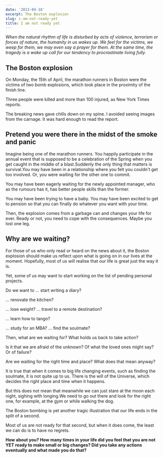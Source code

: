 ```yaml
---
date: '2013-04-18'
excerpt: The Boston explosion
slug: i-am-not-ready-yet
title: I am not ready yet
---
```


*When the natural rhythm of life is disturbed by acts of violence, terrorism or forces of nature, the humanity in us wakes up. We feel for the victims, we weep for them, we may even say a prayer for them. At the same time, the tragedy is a wake up call for our tendency to procrastinate living fully.*

## The Boston explosion

On Monday, the 15th of April, the marathon runners in Boston were the victims of two bomb explosions, which took place in the proximity of the finish line.

Three people were killed and more than 100 injured, as New York Times reports.

The breaking news gave chills down on my spine. I avoided seeing images from the carnage. It was hard enough to read the report.

## Pretend you were there in the midst of the smoke and panic

Imagine being one of the marathon runners. You happily participate in the annual event that is supposed to be a celebration of the Spring when you get caught in the middle of a blast.Suddenly the only thing that matters is survival.You may have been in a relationship where you felt you couldn't get too involved. Or, you were waiting for the other one to commit.

You may have been eagerly waiting for the newly appointed manager, who as the rumours has it, has better people skills than the former.

You may have been trying to have a baby.
You may have been excited to get to pension so that you can finally do whatever you want with your time.

Then, the explosion comes from a garbage can and changes your life for ever. Ready or not, you need to cope with the consequences. Maybe you lost one leg.

## Why are we waiting?

For those of us who only read or heard on the news about it, the Boston explosion should make us reflect upon what is going on in our lives at the moment. Hopefully, most of us will realise that our life is great just the way it is.

Yet, some of us may want to start working on the list of pending personal projects.

Do we want to … start writing a diary?

… renovate the kitchen?

... lose weight?
... travel to a remote destination?

... learn how to tango?

... study for an MBA?
… find the soulmate?

Then, what are we waiting for? What holds us back to take action?

Is it that we are afraid of the unknown? Of what the loved ones might say? Or of failure?

Are we waiting for the right time and place? What does that mean anyway?

It is true that when it comes to big life changing events, such as finding the soulmate, it is not quite up to us. There is the will of the Universe, which decides the right place and time when it happens.

But this does not mean that meanwhile we can just stare at the moon each night, sighing with longing.We need to go out there and look for the right one, for example, at the gym or while walking the dog.

The Boston bombing is yet another tragic illustration that our life ends in the split of a second.

Most of us are not ready for that second, but when it does come, the least we can do is to have no regrets.

**How about you? How many times in your life did you feel that you are not YET ready to make small or big changes? Did you take any actions eventually and what made you do that?**
